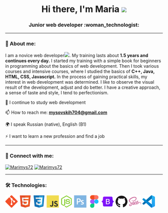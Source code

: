 <h1 align="center">Hi there, I'm Maria
<img src="https://github.com/blackcater/blackcater/raw/main/images/Hi.gif" height="32"/>
</h1>
<h3 align="center">Junior web developer :woman_technologist:</h3>

---

### 📝 About me:
I am a novice web developer<img src="https://media.giphy.com/media/WUlplcMpOCEmTGBtBW/giphy.gif" width="30px">. My training lasts about **1.5 years and continues every day.** I started my training with a simple book for beginners in programming about the basics of web development. Then I took various courses and intensive courses, where I studied the basics of **C++, Java, HTML, CSS, Javascript.** In the process of gaining practical skills, my interest in web development was determined. I like to observe the visual result of the development, adjust and do better. I have a creative approach, a sense of taste and style, I tend to perfectionism.

:telescope: I continue to study web development

📫 How to reach me: **mysovskih704@gmail.com**

🌍 I speak Russian (native), English (B1)

:zap: I want to learn a new profession and find a job

---

### 🤝 Connect with me:

<p align="left">
<a href="https://t.me/mari_mys" target="blank"><img align="center" src="https://raw.githubusercontent.com/daniilshat/daniilshat/2d7eafe5250314b3d422c86b35de062e0f1f5178/icons/Telegram.svg" height="40" width="40" alt="Marimys72"/></a>
<a href="https://vk.com/mari_mys" target="blank"><img align="center" src="https://cdn-icons-png.flaticon.com/512/145/145813.png" width="40" height="40" alt="Marimys72"/></a>
  
---
  
### 🛠 Technologies:
  
<div>
  <img src="https://github.com/devicons/devicon/blob/master/icons/git/git-original.svg" title="git" alt="git" width="40" height="40"/>
  <img src="https://github.com/devicons/devicon/blob/master/icons/html5/html5-original.svg" title="html5" alt="html5" width="40" height="40"/>
  <img src="https://github.com/devicons/devicon/blob/master/icons/css3/css3-original.svg" title="css" alt="css" width="40" height="40"/>
  <img src="https://github.com/devicons/devicon/blob/master/icons/javascript/javascript-original.svg" title="javascript" alt="javascript" width="40" height="40"/>
  <img src="https://github.com/devicons/devicon/blob/master/icons/nodejs/nodejs-original.svg" title="nodejs" alt="nodejs" width="40" height="40"/>
  <img src="https://github.com/devicons/devicon/blob/master/icons/photoshop/photoshop-plain.svg" title="photoshop" alt="photoshop" width="40" height="40"/>
  <img src="https://github.com/devicons/devicon/blob/master/icons/figma/figma-original.svg" title="figma" alt="figma" width="40" height="40"/>
  <img src="https://github.com/devicons/devicon/blob/master/icons/bootstrap/bootstrap-original.svg" title="bootstrap" alt="figma" width="40" height="40"/>
  <img src="https://github.com/devicons/devicon/blob/master/icons/github/github-original.svg" title="github" alt="github" width="40" height="40"/>
  <img src="https://github.com/devicons/devicon/blob/master/icons/sass/sass-original.svg" title="sass" alt="sass" width="40" height="40"/>
  <img src="https://github.com/devicons/devicon/blob/master/icons/vscode/vscode-original.svg" title="sass" alt="vscode" width="40" height="40"/>
</div>
  



